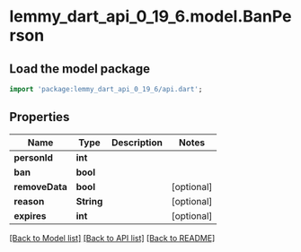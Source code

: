# lemmy_dart_api_0_19_6.model.BanPerson

## Load the model package
```dart
import 'package:lemmy_dart_api_0_19_6/api.dart';
```

## Properties
Name | Type | Description | Notes
------------ | ------------- | ------------- | -------------
**personId** | **int** |  | 
**ban** | **bool** |  | 
**removeData** | **bool** |  | [optional] 
**reason** | **String** |  | [optional] 
**expires** | **int** |  | [optional] 

[[Back to Model list]](../README.md#documentation-for-models) [[Back to API list]](../README.md#documentation-for-api-endpoints) [[Back to README]](../README.md)


